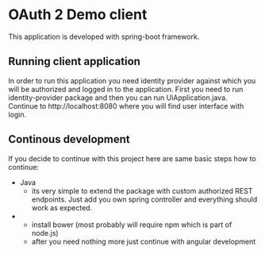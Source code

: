 # OAuth 2 Demo client

This application is developed with spring-boot framework.

## Running client application
In order to run this application you need identity provider against which you will be authorized and logged in to the application. First you need to run identity-provider package and then you can run UiApplication.java. Continue to http://localhost:8080 where you will find user interface with login.

## Continous development
If you decide to continue with this project here are same basic steps how to continue:

- Java
    - its very simple to extend the package with custom authorized REST endpoints. Just add you own spring controller and everything should work as expected.
-
    - install bower (most probably will require npm which is part of node.js)
    - after you need nothing more just continue with angular development